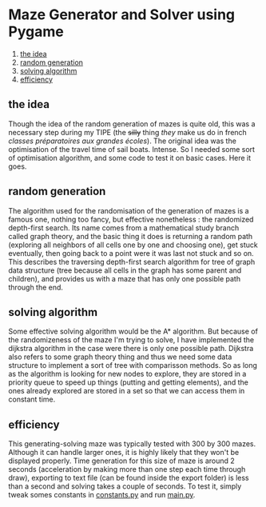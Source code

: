 # Maze Generator and Solver using Pygame

1. [the idea](#the-idea)
2. [random generation](#random-generation)
3. [solving algorithm](#solving-algorithm)
4. [efficiency](#efficiency)

## the idea

Though the idea of the random generation of mazes is quite old, this was a necessary step during my TIPE (the ~~silly~~ thing *they* make us do in french *classes préparatoires aux grandes écoles*). The original idea was the optimisation of the travel time of sail boats. Intense. So I needed some sort of optimisation algorithm, and some code to test it on basic cases. Here it goes.

## random generation

The algorithm used for the randomisation of the generation of mazes is a famous one, nothing too fancy, but effective nonetheless : the randomized depth-first search. Its name comes from a mathematical study branch called graph theory, and the basic thing it does is returning a random path (exploring all neighbors of all cells one by one and choosing one), get stuck eventually, then going back to a point were it was last not stuck and so on. This describes the traversing depth-first search algorithm for tree of graph data structure (tree because all cells in the graph has some parent and children), and provides us with a maze that has only one possible path through the end.

## solving algorithm

Some effective solving algorithm would be the A* algorithm. But because of the randomizeness of the maze I'm trying to solve, I have implemented the dijkstra algorithm in the case were there is only one possible path. Dijkstra also refers to some graph theory thing and thus we need some data structure to implement a sort of tree with comparisson methods. So as long as the algorithm is looking for new nodes to explore, they are stored in a priority queue to speed up things (putting and getting elements), and the ones already explored are stored in a set so that we can access them in constant time.

## efficiency

This generating-solving maze was typically tested with 300 by 300 mazes. Although it can handle larger ones, it is highly likely that they won't be displayed properly. Time generation for this size of maze is around 2 seconds (acceleration by making more than one step each time through draw), exporting to text file (can be found inside the export folder) is less than a second and solving takes a couple of seconds. To test it, simply tweak somes constants in [constants.py](constants.py) and run [main.py](main.py).
